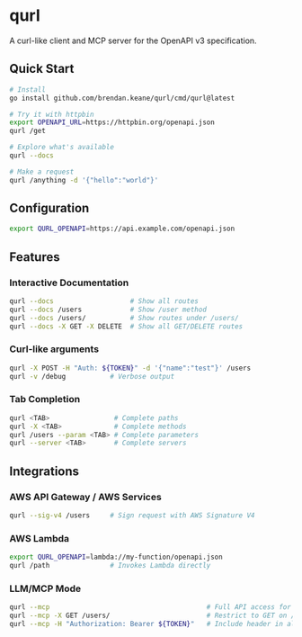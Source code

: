 # qurl

A curl-like client and MCP server for the OpenAPI v3 specification.

## Quick Start

```bash
# Install
go install github.com/brendan.keane/qurl/cmd/qurl@latest

# Try it with httpbin
export OPENAPI_URL=https://httpbin.org/openapi.json
qurl /get

# Explore what's available
qurl --docs

# Make a request
qurl /anything -d '{"hello":"world"}'
```

## Configuration

```bash
export QURL_OPENAPI=https://api.example.com/openapi.json
```

## Features

### Interactive Documentation
```bash
qurl --docs                   # Show all routes
qurl --docs /users            # Show /user method
qurl --docs /users/           # Show routes under /users/
qurl --docs -X GET -X DELETE  # Show all GET/DELETE routes
```

### Curl-like arguments
```bash
qurl -X POST -H "Auth: ${TOKEN}" -d '{"name":"test"}' /users
qurl -v /debug           # Verbose output
```

### Tab Completion
```bash
qurl <TAB>                # Complete paths
qurl -X <TAB>             # Complete methods
qurl /users --param <TAB> # Complete parameters
qurl --server <TAB>       # Complete servers
```

## Integrations

### AWS API Gateway / AWS Services
```bash
qurl --sig-v4 /users     # Sign request with AWS Signature V4
```

### AWS Lambda
```bash
export QURL_OPENAPI=lambda://my-function/openapi.json
qurl /path               # Invokes Lambda directly
```

### LLM/MCP Mode
```bash
qurl --mcp                                       # Full API access for LLMs
qurl --mcp -X GET /users/                        # Restrict to GET on /users/* paths
qurl --mcp -H "Authorization: Bearer ${TOKEN}"   # Include header in all LLM requests
```